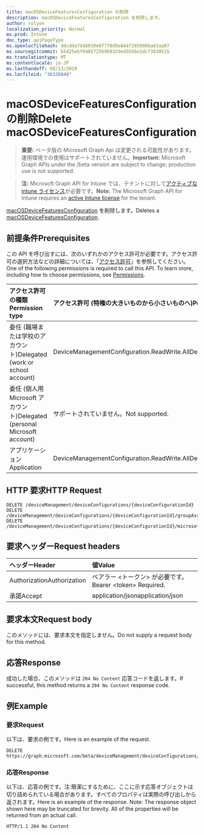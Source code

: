 ```yaml
---
title: macOSDeviceFeaturesConfiguration の削除
description: macOSDeviceFeaturesConfiguration を削除します。
author: rolyon
localization_priority: Normal
ms.prod: Intune
doc_type: apiPageType
ms.openlocfilehash: ddcdda7d48010e6f778d9e844f285099ba03aa07
ms.sourcegitcommit: b5425ebf648572569b032ded5b56e1dcf3830515
ms.translationtype: MT
ms.contentlocale: ja-JP
ms.lasthandoff: 08/13/2019
ms.locfileid: "36338848"
---
```

# <a name="delete-macosdevicefeaturesconfiguration"></a><span data-ttu-id="baf4f-103">macOSDeviceFeaturesConfiguration の削除</span><span class="sxs-lookup"><span data-stu-id="baf4f-103">Delete macOSDeviceFeaturesConfiguration</span></span>

> <span data-ttu-id="baf4f-104">**重要:** ベータ版の Microsoft Graph Api は変更される可能性があります。運用環境での使用はサポートされていません。</span><span class="sxs-lookup"><span data-stu-id="baf4f-104">**Important:** Microsoft Graph APIs under the /beta version are subject to change; production use is not supported.</span></span>

> <span data-ttu-id="baf4f-105">**注:** Microsoft Graph API for Intune では、テナントに対して[アクティブな intune ライセンス](https://go.microsoft.com/fwlink/?linkid=839381)が必要です。</span><span class="sxs-lookup"><span data-stu-id="baf4f-105">**Note:** The Microsoft Graph API for Intune requires an [active Intune license](https://go.microsoft.com/fwlink/?linkid=839381) for the tenant.</span></span>

<span data-ttu-id="baf4f-106">[macOSDeviceFeaturesConfiguration](../resources/intune-deviceconfig-macosdevicefeaturesconfiguration.md) を削除します。</span><span class="sxs-lookup"><span data-stu-id="baf4f-106">Deletes a [macOSDeviceFeaturesConfiguration](../resources/intune-deviceconfig-macosdevicefeaturesconfiguration.md).</span></span>

## <a name="prerequisites"></a><span data-ttu-id="baf4f-107">前提条件</span><span class="sxs-lookup"><span data-stu-id="baf4f-107">Prerequisites</span></span>
<span data-ttu-id="baf4f-p101">この API を呼び出すには、次のいずれかのアクセス許可が必要です。アクセス許可の選択方法などの詳細については、「[アクセス許可](/graph/permissions-reference)」を参照してください。</span><span class="sxs-lookup"><span data-stu-id="baf4f-p101">One of the following permissions is required to call this API. To learn more, including how to choose permissions, see [Permissions](/graph/permissions-reference).</span></span>

|<span data-ttu-id="baf4f-110">アクセス許可の種類</span><span class="sxs-lookup"><span data-stu-id="baf4f-110">Permission type</span></span>|<span data-ttu-id="baf4f-111">アクセス許可 (特権の大きいものから小さいものへ)</span><span class="sxs-lookup"><span data-stu-id="baf4f-111">Permissions (from most to least privileged)</span></span>|
|:---|:---|
|<span data-ttu-id="baf4f-112">委任 (職場または学校のアカウント)</span><span class="sxs-lookup"><span data-stu-id="baf4f-112">Delegated (work or school account)</span></span>|<span data-ttu-id="baf4f-113">DeviceManagementConfiguration.ReadWrite.All</span><span class="sxs-lookup"><span data-stu-id="baf4f-113">DeviceManagementConfiguration.ReadWrite.All</span></span>|
|<span data-ttu-id="baf4f-114">委任 (個人用 Microsoft アカウント)</span><span class="sxs-lookup"><span data-stu-id="baf4f-114">Delegated (personal Microsoft account)</span></span>|<span data-ttu-id="baf4f-115">サポートされていません。</span><span class="sxs-lookup"><span data-stu-id="baf4f-115">Not supported.</span></span>|
|<span data-ttu-id="baf4f-116">アプリケーション</span><span class="sxs-lookup"><span data-stu-id="baf4f-116">Application</span></span>|<span data-ttu-id="baf4f-117">DeviceManagementConfiguration.ReadWrite.All</span><span class="sxs-lookup"><span data-stu-id="baf4f-117">DeviceManagementConfiguration.ReadWrite.All</span></span>|

## <a name="http-request"></a><span data-ttu-id="baf4f-118">HTTP 要求</span><span class="sxs-lookup"><span data-stu-id="baf4f-118">HTTP Request</span></span>
<!-- {
  "blockType": "ignored"
}
-->
``` http
DELETE /deviceManagement/deviceConfigurations/{deviceConfigurationId}
DELETE /deviceManagement/deviceConfigurations/{deviceConfigurationId}/groupAssignments/{deviceConfigurationGroupAssignmentId}/deviceConfiguration
DELETE /deviceManagement/deviceConfigurations/{deviceConfigurationId}/microsoft.graph.windowsDomainJoinConfiguration/networkAccessConfigurations/{deviceConfigurationId}
```

## <a name="request-headers"></a><span data-ttu-id="baf4f-119">要求ヘッダー</span><span class="sxs-lookup"><span data-stu-id="baf4f-119">Request headers</span></span>
|<span data-ttu-id="baf4f-120">ヘッダー</span><span class="sxs-lookup"><span data-stu-id="baf4f-120">Header</span></span>|<span data-ttu-id="baf4f-121">値</span><span class="sxs-lookup"><span data-stu-id="baf4f-121">Value</span></span>|
|:---|:---|
|<span data-ttu-id="baf4f-122">Authorization</span><span class="sxs-lookup"><span data-stu-id="baf4f-122">Authorization</span></span>|<span data-ttu-id="baf4f-123">ベアラー &lt;トークン&gt; が必要です。</span><span class="sxs-lookup"><span data-stu-id="baf4f-123">Bearer &lt;token&gt; Required.</span></span>|
|<span data-ttu-id="baf4f-124">承諾</span><span class="sxs-lookup"><span data-stu-id="baf4f-124">Accept</span></span>|<span data-ttu-id="baf4f-125">application/json</span><span class="sxs-lookup"><span data-stu-id="baf4f-125">application/json</span></span>|

## <a name="request-body"></a><span data-ttu-id="baf4f-126">要求本文</span><span class="sxs-lookup"><span data-stu-id="baf4f-126">Request body</span></span>
<span data-ttu-id="baf4f-127">このメソッドには、要求本文を指定しません。</span><span class="sxs-lookup"><span data-stu-id="baf4f-127">Do not supply a request body for this method.</span></span>

## <a name="response"></a><span data-ttu-id="baf4f-128">応答</span><span class="sxs-lookup"><span data-stu-id="baf4f-128">Response</span></span>
<span data-ttu-id="baf4f-129">成功した場合、このメソッドは `204 No Content` 応答コードを返します。</span><span class="sxs-lookup"><span data-stu-id="baf4f-129">If successful, this method returns a `204 No Content` response code.</span></span>

## <a name="example"></a><span data-ttu-id="baf4f-130">例</span><span class="sxs-lookup"><span data-stu-id="baf4f-130">Example</span></span>

### <a name="request"></a><span data-ttu-id="baf4f-131">要求</span><span class="sxs-lookup"><span data-stu-id="baf4f-131">Request</span></span>
<span data-ttu-id="baf4f-132">以下は、要求の例です。</span><span class="sxs-lookup"><span data-stu-id="baf4f-132">Here is an example of the request.</span></span>
``` http
DELETE https://graph.microsoft.com/beta/deviceManagement/deviceConfigurations/{deviceConfigurationId}
```

### <a name="response"></a><span data-ttu-id="baf4f-133">応答</span><span class="sxs-lookup"><span data-stu-id="baf4f-133">Response</span></span>
<span data-ttu-id="baf4f-p102">以下は、応答の例です。注:簡潔にするために、ここに示す応答オブジェクトは切り詰められている場合があります。すべてのプロパティは実際の呼び出しから返されます。</span><span class="sxs-lookup"><span data-stu-id="baf4f-p102">Here is an example of the response. Note: The response object shown here may be truncated for brevity. All of the properties will be returned from an actual call.</span></span>
``` http
HTTP/1.1 204 No Content
```






